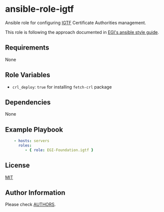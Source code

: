 # ansible-role-igtf

Ansible role for configuring [IGTF](https://www.igtf.net) Certificate
Authorities management.

This role is following the approach documented in [EGI's ansible style
guide](https://github.com/EGI-Foundation/ansible-style-guide).

## Requirements

None

## Role Variables

* `crl_deploy`: `true` for installing `fetch-crl` package

## Dependencies

None

## Example Playbook

```yaml
    - hosts: servers
      roles:
         - { role: EGI-Foundation.igtf }
```

## License

[MIT](LICENSE)

## Author Information

Please check [AUTHORS](AUTHORS).
